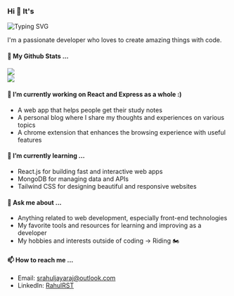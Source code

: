 ### Hi 👋 It's
<img src="https://readme-typing-svg.demolab.com?font=Fira+Code&pause=1000&color=006AFF&width=435&lines=RahulRST" alt="Typing SVG" />

I'm a passionate developer who loves to create amazing things with code.

#### 🎫 My Github Stats ...
<div style="display: flex; flex-direction: column">
  <img src="https://github-readme-stats.vercel.app/api?username=RahulRST&count_private=true&hide=contribs,prs,issues&show_icons=true&hide_border=true&theme=transparent" />
  <img src="https://streak-stats.demolab.com/?user=RahulRST&theme=transparent&hide_border=true" />
</div>


#### 🔭 I’m currently working on React and Express as a whole :)

- A web app that helps people get their study notes 
- A personal blog where I share my thoughts and experiences on various topics
- A chrome extension that enhances the browsing experience with useful features

#### 🌱 I’m currently learning ...

- React.js for building fast and interactive web apps
- MongoDB for managing data and APIs
- Tailwind CSS for designing beautiful and responsive websites

#### 💬 Ask me about ...

- Anything related to web development, especially front-end technologies
- My favorite tools and resources for learning and improving as a developer
- My hobbies and interests outside of coding -> Riding 🏍️


#### 📫 How to reach me ...

- Email: [srahuljayaraj@outlook.com](mailto:srahuljayaraj@outlook.com)
- LinkedIn: [RahulRST](https://www.linkedin.com/in/rahulrst/)

<!--
- Twitter: [@your-twitter-handle](https://twitter.com/your-twitter-handle)
-->
